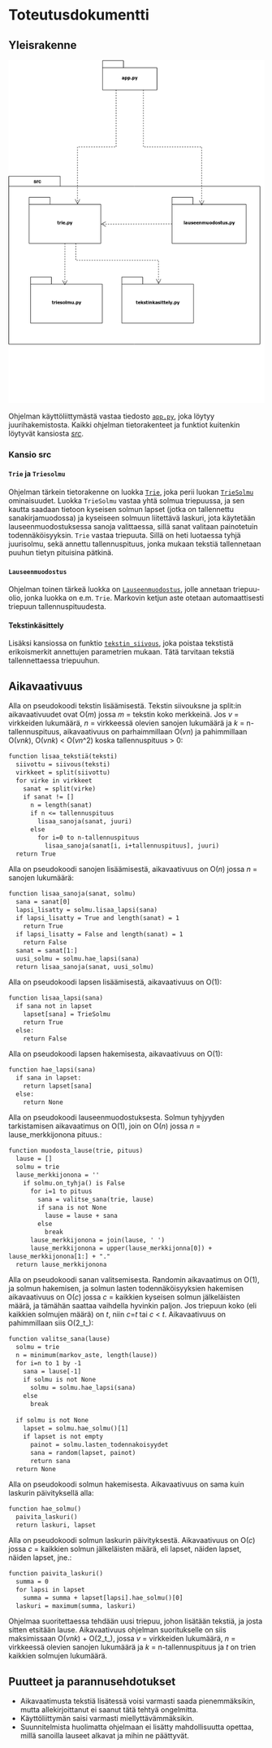 # Toteutusdokumentti

## Yleisrakenne
![](https://raw.githubusercontent.com/MillaKelhu/Lausegeneraattori_tiralabra2021/main/dokumentaatio/kuvat/ohjelman_rakenne.png)

Ohjelman käyttöliittymästä vastaa tiedosto [`app.py`](https://github.com/MillaKelhu/Lausegeneraattori_tiralabra2021/blob/main/app.py), joka löytyy juurihakemistosta. Kaikki ohjelman tietorakenteet ja funktiot kuitenkin löytyvät kansiosta [_src_](https://github.com/MillaKelhu/Lausegeneraattori_tiralabra2021/tree/main/src).

### Kansio src

#### `Trie` ja `Triesolmu`
Ohjelman tärkein tietorakenne on luokka [`Trie`](https://github.com/MillaKelhu/Lausegeneraattori_tiralabra2021/blob/main/src/trie.py), joka perii luokan [`TrieSolmu`](https://github.com/MillaKelhu/Lausegeneraattori_tiralabra2021/blob/main/src/triesolmu.py) ominaisuudet. Luokka `TrieSolmu` vastaa yhtä solmua triepuussa, ja sen kautta saadaan tietoon kyseisen solmun lapset (jotka on tallennettu sanakirjamuodossa) ja kyseiseen solmuun liitettävä laskuri, jota käytetään lauseenmuodostuksessa sanoja valittaessa, sillä sanat valitaan painotetuin todennäköisyyksin. `Trie` vastaa triepuuta. Sillä on heti luotaessa tyhjä juurisolmu, sekä annettu tallennuspituus, jonka mukaan tekstiä tallennetaan puuhun tietyn pituisina pätkinä. 

#### `Lauseenmuodostus`
Ohjelman toinen tärkeä luokka on [`Lauseenmuodostus`](https://github.com/MillaKelhu/Lausegeneraattori_tiralabra2021/blob/main/src/lauseenmuodostus.py), jolle annetaan triepuu-olio, jonka luokka on e.m. `Trie`. Markovin ketjun aste otetaan automaattisesti triepuun tallennuspituudesta. 

#### Tekstinkäsittely
Lisäksi kansiossa on funktio [`tekstin_siivous`](https://github.com/MillaKelhu/Lausegeneraattori_tiralabra2021/blob/main/src/tekstinkasittely.py), joka poistaa tekstistä erikoismerkit annettujen parametrien mukaan. Tätä tarvitaan tekstiä tallennettaessa triepuuhun.

## Aikavaativuus
Alla on pseudokoodi tekstin lisäämisestä. Tekstin siivouksne ja split:in aikavaativuudet ovat O(_m_) jossa _m_ = tekstin koko merkkeinä. Jos _v_ = virkkeiden lukumäärä, _n_ = virkkeessä olevien sanojen lukumäärä ja _k_ = n-tallennuspituus, aikavaativuus on parhaimmillaan O(_vn_) ja pahimmillaan O(_vnk_), O(_vnk_) < O(_vn_^2) koska tallennuspituus > 0:
```
function lisaa_tekstiä(teksti)
  siivottu = siivous(teksti)
  virkkeet = split(siivottu)
  for virke in virkkeet
    sanat = split(virke)
    if sanat != []
      n = length(sanat)
      if n <= tallennuspituus
        lisaa_sanoja(sanat, juuri)
      else
        for i=0 to n-tallennuspituus
          lisaa_sanoja(sanat[i, i+tallennuspituus], juuri)
  return True
```
Alla on pseudokoodi sanojen lisäämisestä, aikavaativuus on O(_n_) jossa _n_ = sanojen lukumäärä:
```
function lisaa_sanoja(sanat, solmu)
  sana = sanat[0]
  lapsi_lisatty = solmu.lisaa_lapsi(sana)
  if lapsi_lisatty = True and length(sanat) = 1
    return True
  if lapsi_lisatty = False and length(sanat) = 1
    return False
  sanat = sanat[1:]
  uusi_solmu = solmu.hae_lapsi(sana)
  return lisaa_sanoja(sanat, uusi_solmu)
```
Alla on pseudokoodi lapsen lisäämisestä, aikavaativuus on O(1): 
```
function lisaa_lapsi(sana)
  if sana not in lapset
    lapset[sana] = TrieSolmu
    return True
  else:
    return False
```
Alla on pseudokoodi lapsen hakemisesta, aikavaativuus on O(1):
```
function hae_lapsi(sana)
  if sana in lapset:
    return lapset[sana]
  else:
    return None
```
Alla on pseudokoodi lauseenmuodostuksesta. Solmun tyhjyyden tarkistamisen aikavaatimus on O(1), join on O(_n_) jossa _n_ = lause_merkkijonona pituus.:
```
function muodosta_lause(trie, pituus)
  lause = []
  solmu = trie
  lause_merkkijonona = ''
    if solmu.on_tyhja() is False
      for i=1 to pituus
        sana = valitse_sana(trie, lause)
        if sana is not None
          lause = lause + sana
        else
          break
      lause_merkkijonona = join(lause, ' ')
      lause_merkkijonona = upper(lause_merkkijonna[0]) + lause_merkkijonona[1:] + "."
  return lause_merkkijonona        
```
Alla on pseudokoodi sanan valitsemisesta. Randomin aikavaatimus on O(1), ja solmun hakemisen, ja solmun lasten todennäköisyyksien hakemisen aikavaativuus on O(_c_) jossa _c_ = kaikkien kyseisen solmun jälkeläisten määrä, ja tämähän saattaa vaihdella hyvinkin paljon. Jos triepuun koko (eli kaikkien solmujen määrä) on _t_, niin _c_=_t_ tai _c_ < _t_. Aikavaativuus on pahimmillaan siis O(2_t_):
```
function valitse_sana(lause)
  solmu = trie
  n = minimum(markov_aste, length(lause))
  for i=n to 1 by -1
    sana = lause[-1]
    if solmu is not None
      solmu = solmu.hae_lapsi(sana)
    else
      break
      
  if solmu is not None
    lapset = solmu.hae_solmu()[1]
    if lapset is not empty
      painot = solmu.lasten_todennakoisyydet
      sana = random(lapset, painot)
      return sana
  return None
```
Alla on pseudokoodi solmun hakemisesta. Aikavaativuus on sama kuin laskurin päivityksellä alla:
```
function hae_solmu()
  paivita_laskuri()
  return laskuri, lapset
```
Alla on pseudokoodi solmun laskurin päivityksestä. Aikavaativuus on O(_c_) jossa _c_ = kaikkien solmun jälkeläisten määrä, eli lapset, näiden lapset, näiden lapset, jne.:
```
function paivita_laskuri()
  summa = 0
  for lapsi in lapset
    summa = summa + lapset[lapsi].hae_solmu()[0]
  laskuri = maximum(summa, laskuri)
```
Ohjelmaa suoritettaessa tehdään uusi triepuu, johon lisätään tekstiä, ja josta sitten etsitään lause. Aikavaativuus ohjelman suoritukselle on siis maksimissaan O(_vnk_) + O(2_t_), jossa _v_ = virkkeiden lukumäärä, _n_ = virkkeessä olevien sanojen lukumäärä ja _k_ = n-tallennuspituus ja _t_ on trien kaikkien solmujen lukumäärä.

## Puutteet ja parannusehdotukset
* Aikavaatimusta tekstiä lisätessä voisi varmasti saada pienemmäksikin, mutta allekirjoittanut ei saanut tätä tehtyä ongelmitta.
* Käyttöliittymän saisi varmasti miellyttävämmäksikin.
* Suunnitelmista huolimatta ohjelmaan ei lisätty mahdollisuutta opettaa, millä sanoilla lauseet alkavat ja mihin ne päättyvät.
